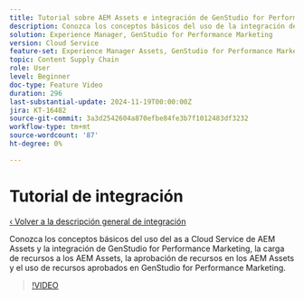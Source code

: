 ```yaml
---
title: Tutorial sobre AEM Assets e integración de GenStudio for Performance Marketing
description: Conozca los conceptos básicos del uso de la integración de AEM Assets y GenStudio for Performance Marketing, la carga de recursos a AEM Assets, la aprobación de recursos en AEM Assets y el uso de recursos aprobados en GenStudio for Performance Marketing.
solution: Experience Manager, GenStudio for Performance Marketing
version: Cloud Service
feature-set: Experience Manager Assets, GenStudio for Performance Marketing
topic: Content Supply Chain
role: User
level: Beginner
doc-type: Feature Video
duration: 296
last-substantial-update: 2024-11-19T00:00:00Z
jira: KT-16482
source-git-commit: 3a3d2542604a870efbe84fe3b7f1012483df3232
workflow-type: tm+mt
source-wordcount: '87'
ht-degree: 0%

---
```



# Tutorial de integración

[‹ Volver a la descripción general de integración](./overview.md)

Conozca los conceptos básicos del uso del as a Cloud Service de AEM Assets y la integración de GenStudio for Performance Marketing, la carga de recursos a los AEM Assets, la aprobación de recursos en los AEM Assets y el uso de recursos aprobados en GenStudio for Performance Marketing.

>[!VIDEO](https://video.tv.adobe.com/v/3439264/?learn=on)
